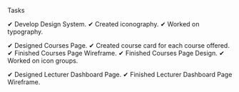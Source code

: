 Tasks

✔ Develop Design System.
  ✔ Created iconography.
  ✔ Worked on typography.

✔ Designed Courses Page.
  ✔ Created course card for each course offered.
  ✔ Finished Courses Page Wireframe.
  ✔ Finished Courses Page Design.
  ✔ Worked on icon groups.

✔ Designed Lecturer Dashboard Page.
    ✔ Finished Lecturer Dashboard Page Wireframe.